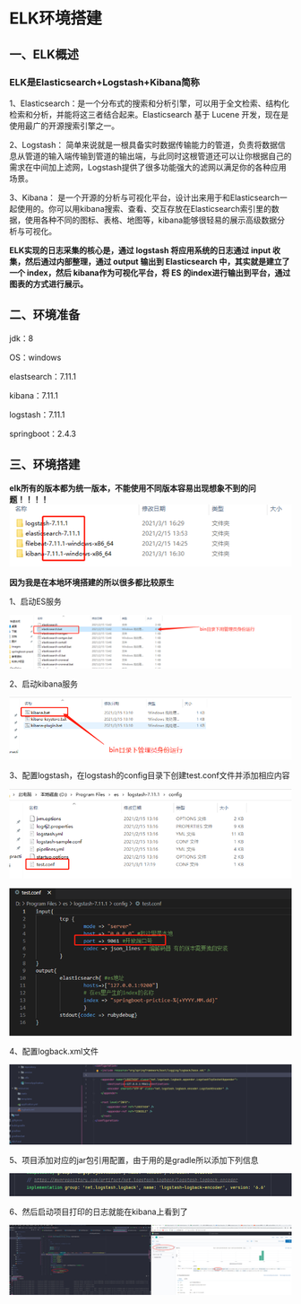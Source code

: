 # ELK环境搭建

## 一、ELK概述

### ELK是Elasticsearch+Logstash+Kibana简称

1、Elasticsearch：是一个分布式的搜索和分析引擎，可以用于全文检索、结构化检索和分析，并能将这三者结合起来。Elasticsearch 基于 Lucene 开发，现在是使用最广的开源搜索引擎之一。

2、Logstash： 简单来说就是一根具备实时数据传输能力的管道，负责将数据信息从管道的输入端传输到管道的输出端，与此同时这根管道还可以让你根据自己的需求在中间加上滤网，Logstash提供了很多功能强大的滤网以满足你的各种应用场景。

3、Kibana： 是一个开源的分析与可视化平台，设计出来用于和Elasticsearch一起使用的。你可以用kibana搜索、查看、交互存放在Elasticsearch索引里的数据，使用各种不同的图标、表格、地图等，kibana能够很轻易的展示高级数据分析与可视化。

**ELK实现的日志采集的核心是，通过 logstash 将应用系统的日志通过 input 收集，然后通过内部整理，通过 output 输出到 Elasticsearch 中，其实就是建立了一个 index，然后 kibana作为可视化平台，将 ES 的index进行输出到平台，通过图表的方式进行展示。**

## 二、环境准备

jdk：8

OS：windows

elastsearch：7.11.1

kibana：7.11.1

logstash：7.11.1

springboot：2.4.3

## 三、环境搭建

**elk所有的版本都为统一版本，不能使用不同版本容易出现想象不到的问题！！！！**
![图片](https://github.com/krystal961020/springboot-practice/blob/main/images/elk_version.png)

**因为我是在本地环境搭建的所以很多都比较原生**

1、启动ES服务

![es_start](https://github.com/krystal961020/springboot-practice/blob/main/images/es_start.png)

2、启动kibana服务

![kibana](https://github.com/krystal961020/springboot-practice/blob/main/images/kibana.png)

3、配置logstash，在logstash的config目录下创建test.conf文件并添加相应内容

![test_conf](https://github.com/krystal961020/springboot-practice/blob/main/images/test_conf.png)

![port](https://github.com/krystal961020/springboot-practice/blob/main/images/port.png)

4、配置logback.xml文件

![logback_config](https://github.com/krystal961020/springboot-practice/blob/main/images/logback_config.png)

5、项目添加对应的jar包引用配置，由于用的是gradle所以添加下列信息

![gradle](https://github.com/krystal961020/springboot-practice/blob/main/images/gradle.png)

6、然后启动项目打印的日志就能在kibana上看到了

![result](https://github.com/krystal961020/springboot-practice/blob/main/images/result.png)